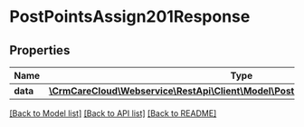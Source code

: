 # PostPointsAssign201Response

## Properties
Name | Type | Description | Notes
------------ | ------------- | ------------- | -------------
**data** | [**\CrmCareCloud\Webservice\RestApi\Client\Model\PostPointsAssign201ResponseData**](PostPointsAssign201ResponseData.md) |  | [optional] 

[[Back to Model list]](../../README.md#documentation-for-models) [[Back to API list]](../../README.md#documentation-for-api-endpoints) [[Back to README]](../../README.md)

